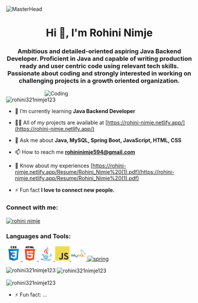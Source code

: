 
![MasterHead](https://forum-cdn.zaros.io/monthly_2021_02/Re7244a8c2d4385ccbe6e7cf8436433c3.gif.1850e856aa59c039cbf00fcf1df13706.gif)
<h1 align="center">Hi 👋, I'm Rohini Nimje</h1>
<h3 align="center">Ambitious and detailed-oriented aspiring Java Backend Developer. Proficient in Java and capable of writing production ready and user centric code using relevant tech skills. Passionate about coding and strongly interested in working on challenging projects in a growth oriented organization.</h3>
<img align="right" alt="Coding" width="400" src="https://cdn.dribbble.com/users/4055494/screenshots/15215756/media/d2b66c4ca0192aa26d103448b3d1518b.gif">
<p align="left"> <img src="https://komarev.com/ghpvc/?username=rohini321nimje123&label=Profile%20views&color=0e75b6&style=flat" alt="rohini321nimje123" /> </p>

- 🌱 I’m currently learning **Java Backend Developer**

- 👨‍💻 All of my projects are available at [https://rohini-nimje.netlify.app/](https://rohini-nimje.netlify.app/)

- 💬 Ask me about **Java, MySQL, Spring Boot, JavaScript, HTML, CSS**

- 📫 How to reach me **rohininimje594@gmail.com**

- 📄 Know about my experiences [https://rohini-nimje.netlify.app/Resume/Rohini_Nimje%20(1).pdf](https://rohini-nimje.netlify.app/Resume/Rohini_Nimje%20(1).pdf)

- ⚡ Fun fact **I love to connect new people.**

<h3 align="left">Connect with me:</h3>
<p align="left">
<a href="https://linkedin.com/in/rohini nimje" target="blank"><img align="center" src="https://raw.githubusercontent.com/rahuldkjain/github-profile-readme-generator/master/src/images/icons/Social/linked-in-alt.svg" alt="rohini nimje" height="30" width="40" /></a>
</p>

<h3 align="left">Languages and Tools:</h3>
<p align="left"> <a href="https://www.w3schools.com/css/" target="_blank" rel="noreferrer"> <img src="https://raw.githubusercontent.com/devicons/devicon/master/icons/css3/css3-original-wordmark.svg" alt="css3" width="40" height="40"/> </a> <a href="https://www.w3.org/html/" target="_blank" rel="noreferrer"> <img src="https://raw.githubusercontent.com/devicons/devicon/master/icons/html5/html5-original-wordmark.svg" alt="html5" width="40" height="40"/> </a> <a href="https://www.java.com" target="_blank" rel="noreferrer"> <img src="https://raw.githubusercontent.com/devicons/devicon/master/icons/java/java-original.svg" alt="java" width="40" height="40"/> </a> <a href="https://developer.mozilla.org/en-US/docs/Web/JavaScript" target="_blank" rel="noreferrer"> <img src="https://raw.githubusercontent.com/devicons/devicon/master/icons/javascript/javascript-original.svg" alt="javascript" width="40" height="40"/> </a> <a href="https://www.mysql.com/" target="_blank" rel="noreferrer"> <img src="https://raw.githubusercontent.com/devicons/devicon/master/icons/mysql/mysql-original-wordmark.svg" alt="mysql" width="40" height="40"/> </a> <a href="https://spring.io/" target="_blank" rel="noreferrer"> <img src="https://www.vectorlogo.zone/logos/springio/springio-icon.svg" alt="spring" width="40" height="40"/> </a> </p>

<p><img align="left" src="https://github-readme-stats.vercel.app/api/top-langs?username=rohini321nimje123&show_icons=true&locale=en&layout=compact" alt="rohini321nimje123" /></p>

<p>&nbsp;<img align="center" src="https://github-readme-stats.vercel.app/api?username=rohini321nimje123&show_icons=true&locale=en" alt="rohini321nimje123" /></p>

<p><img align="center" src="https://github-readme-streak-stats.herokuapp.com/?user=rohini321nimje123&" alt="rohini321nimje123" /></p>

- ⚡ Fun fact: ...

